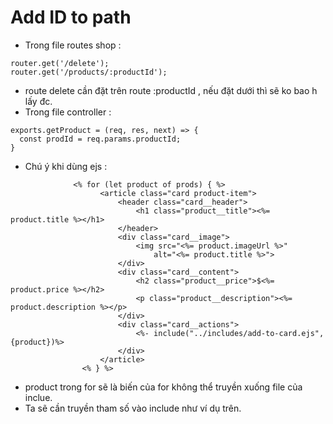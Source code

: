 # Add ID to path
- Trong file routes shop : 

```
router.get('/delete');
router.get('/products/:productId');

```

- route delete cần đặt trên route :productId , nếu đặt dưới thì sẽ ko bao h lấy đc.
- Trong file controller : 

```
exports.getProduct = (req, res, next) => {
  const prodId = req.params.productId;
}

```


- Chú ý khi dùng ejs :

```
              <% for (let product of prods) { %>
                    <article class="card product-item">
                        <header class="card__header">
                            <h1 class="product__title"><%= product.title %></h1>
                        </header>
                        <div class="card__image">
                            <img src="<%= product.imageUrl %>"
                                alt="<%= product.title %>">
                        </div>
                        <div class="card__content">
                            <h2 class="product__price">$<%= product.price %></h2>
                            <p class="product__description"><%= product.description %></p>
                        </div>
                        <div class="card__actions">
                            <%- include("../includes/add-to-card.ejs", {product})%>
                        </div>
                    </article>
                <% } %>

```

- product trong for sẽ là biến của for không thể truyền xuống file của inclue.
- Ta sẽ cần truyền tham số vào include như ví dụ trên.
